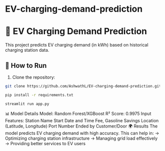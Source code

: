 # EV-charging-demand-prediction

# 🚗 EV Charging Demand Prediction

This project predicts EV charging demand (in kWh) based on historical charging station data.

## 🚀 How to Run
1. Clone the repository:
```bash
git clone https://github.com/AshwathL/EV-charging-demand-prediction.git

pip install -r requirements.txt

streamlit run app.py
```

📊 Model Details
Model: Random Forest/XGBoost
R² Score: 0.9975
Input Features:
Station Name
Start Date and Time
Fee, Gasoline Savings
Location (Latitude, Longitude)
Port Number
Ended by Customer/Door
🌍 Results
The model predicts EV charging demand with high accuracy. This can help in:
-> Optimizing charging station infrastructure
-> Managing grid load effectively
-> Providing better services to EV users


